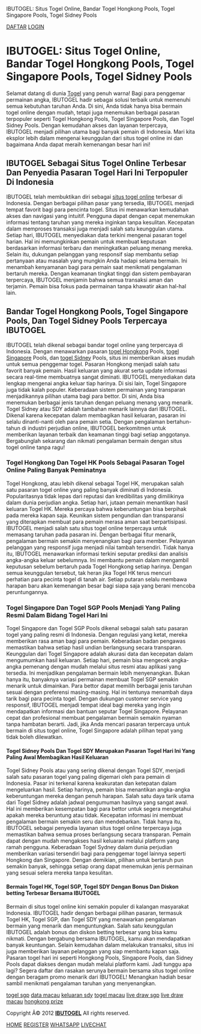 IBUTOGEL: Situs Togel Online, Bandar Togel Hongkong Pools, Togel Singapore Pools, Togel Sidney Pools



[DAFTAR](https://sigmacutt.link/daftaribu)
[LOGIN](https://sigmacutt.link/loginibu)

  
  
  

IBUTOGEL: Situs Togel Online, Bandar Togel Hongkong Pools, Togel Singapore Pools, Togel Sidney Pools
====================================================================================================

  

  

Selamat datang di dunia [Togel](https://steelwood.org/) yang penuh warna! Bagi para penggemar permainan angka, IBUTOGEL hadir sebagai solusi terbaik untuk memenuhi semua kebutuhan taruhan Anda. Di sini, Anda tidak hanya bisa bermain togel online dengan mudah, tetapi juga menemukan berbagai pasaran terpopuler seperti Togel Hongkong Pools, Togel Singapore Pools, dan Togel Sidney Pools. Dengan kemudahan akses dan layanan terpercaya, IBUTOGEL menjadi pilihan utama bagi banyak pemain di Indonesia. Mari kita eksplor lebih dalam mengenai keunggulan dari situs togel online ini dan bagaimana Anda dapat meraih kemenangan besar hari ini!

IBUTOGEL Sebagai Situs Togel Online Terbesar Dan Penyedia Pasaran Togel Hari Ini Terpopuler Di Indonesia
--------------------------------------------------------------------------------------------------------

IBUTOGEL telah membuktikan diri sebagai [situs togel online](https://steelwood.org/) terbesar di Indonesia. Dengan berbagai pilihan pasar yang tersedia, IBUTOGEL menjadi tempat favorit bagi para pencinta togel. Situs ini menawarkan kemudahan akses dan navigasi yang intuitif. Pengguna dapat dengan cepat menemukan informasi tentang taruhan yang mereka inginkan tanpa kesulitan. Kecepatan dalam memproses transaksi juga menjadi salah satu keunggulan utama. Setiap hari, IBUTOGEL menyediakan data terkini mengenai pasaran togel harian. Hal ini memungkinkan pemain untuk membuat keputusan berdasarkan informasi terbaru dan meningkatkan peluang menang mereka. Selain itu, dukungan pelanggan yang responsif siap membantu setiap pertanyaan atau masalah yang mungkin Anda hadapi selama bermain. Ini menambah kenyamanan bagi para pemain saat menikmati pengalaman bertaruh mereka. Dengan keamanan tingkat tinggi dan sistem pembayaran terpercaya, IBUTOGEL menjamin bahwa semua transaksi aman dan terjamin. Pemain bisa fokus pada permainan tanpa khawatir akan hal-hal lain.

Bandar Togel Hongkong Pools, Togel Singapore Pools, Dan Togel Sidney Pools Terpercaya IBUTOGEL
----------------------------------------------------------------------------------------------

IBUTOGEL telah dikenal sebagai bandar togel online yang terpercaya di Indonesia. Dengan menawarkan pasaran [togel Hongkong](https://steelwood.org/) Pools, [togel Singapore](https://steelwood.org/) Pools, dan [togel Sidney](https://steelwood.org/) Pools, situs ini memberikan akses mudah untuk semua penggemar togel. Pasaran Hongkong menjadi salah satu favorit banyak pemain. Hasil keluaran yang akurat serta update informasi secara real-time membuatnya sangat diminati. IBUTOGEL menyediakan data lengkap mengenai angka keluar tiap harinya. Di sisi lain, Togel Singapore juga tidak kalah populer. Keberadaan sistem permainan yang transparan menjadikannya pilihan utama bagi para bettor. Di sini, Anda bisa menemukan berbagai jenis taruhan dengan peluang menang yang menarik. Togel Sidney atau SDY adalah tambahan menarik lainnya dari IBUTOGEL. Dikenal karena kecepatan dalam membagikan hasil keluaran, pasaran ini selalu dinanti-nanti oleh para pemain setia. Dengan pengalaman bertahun-tahun di industri perjudian online, IBUTOGEL berkomitmen untuk memberikan layanan terbaik dan keamanan tinggi bagi setiap anggotanya. Bergabunglah sekarang dan nikmati pengalaman bermain dengan situs togel online tanpa ragu!

### Togel Hongkong Dan Togel HK Pools Sebagai Pasaran Togel Online Paling Banyak Peminatnya

Togel Hongkong, atau lebih dikenal sebagai Togel HK, merupakan salah satu pasaran togel online yang paling banyak diminati di Indonesia. Popularitasnya tidak lepas dari reputasi dan kredibilitas yang dimilikinya dalam dunia perjudian angka. Setiap hari, jutaan pemain menantikan hasil keluaran Togel HK. Mereka percaya bahwa keberuntungan bisa berpihak pada mereka kapan saja. Keunikan sistem pengundian dan transparansi yang diterapkan membuat para pemain merasa aman saat berpartisipasi. IBUTOGEL menjadi salah satu situs togel online terpercaya untuk memasang taruhan pada pasaran ini. Dengan berbagai fitur menarik, pengalaman bermain semakin menyenangkan bagi para member. Pelayanan pelanggan yang responsif juga menjadi nilai tambah tersendiri. Tidak hanya itu, IBUTOGEL menawarkan informasi terkini seputar prediksi dan analisis angka-angka keluar sebelumnya. Ini membantu pemain dalam mengambil keputusan sebelum bertaruh pada Togel Hongkong setiap harinya. Dengan semua keunggulan tersebut, tak heran jika Togel HK terus mencuri perhatian para pecinta togel di tanah air. Setiap putaran selalu membawa harapan baru akan kemenangan besar bagi siapa saja yang berani mencoba peruntungannya.

### Togel Singapore Dan Togel SGP Pools Menjadi Yang Paling Resmi Dalam Bidang Togel Hari Ini

Togel Singapore dan Togel SGP Pools dikenal sebagai salah satu pasaran togel yang paling resmi di Indonesia. Dengan regulasi yang ketat, mereka memberikan rasa aman bagi para pemain. Keberadaan badan pengawas memastikan bahwa setiap hasil undian berlangsung secara transparan. Keunggulan dari Togel Singapore adalah akurasi data dan kecepatan dalam mengumumkan hasil keluaran. Setiap hari, pemain bisa mengecek angka-angka pemenang dengan mudah melalui situs resmi atau aplikasi yang tersedia. Ini menjadikan pengalaman bermain lebih menyenangkan. Bukan hanya itu, banyaknya variasi permainan membuat Togel SGP semakin menarik untuk dimainkan. Para bettor dapat memilih berbagai jenis taruhan sesuai dengan preferensi masing-masing. Hal ini tentunya menambah daya tarik bagi para pecinta togel. Dengan dukungan customer service yang responsif, IBUTOGEL menjadi tempat ideal bagi mereka yang ingin mendapatkan informasi dan bantuan seputar Togel Singapore. Pelayanan cepat dan profesional membuat pengalaman bermain semakin nyaman tanpa hambatan berarti. Jadi, jika Anda mencari pasaran terpercaya untuk bermain di situs togel online, Togel Singapore adalah pilihan tepat yang tidak boleh dilewatkan.

#### Togel Sidney Pools Dan Togel SDY Merupakan Pasaran Togel Hari Ini Yang Paling Awal Membagikan Hasil Keluaran

Togel Sidney Pools atau yang sering dikenal dengan Togel SDY, menjadi salah satu pasaran togel yang paling digemari oleh para pemain di Indonesia. Pasar ini terkenal karena keakuratan dan ketepatan dalam mengeluarkan hasil. Setiap harinya, pemain bisa menantikan angka-angka keberuntungan mereka dengan penuh harapan. Salah satu daya tarik utama dari Togel Sidney adalah jadwal pengumuman hasilnya yang sangat awal. Hal ini memberikan kesempatan bagi para bettor untuk segera mengetahui apakah mereka beruntung atau tidak. Kecepatan informasi ini membuat pengalaman bermain semakin seru dan mendebarkan. Tidak hanya itu, IBUTOGEL sebagai penyedia layanan situs togel online terpercaya juga memastikan bahwa semua proses berlangsung secara transparan. Pemain dapat dengan mudah mengakses hasil keluaran melalui platform yang ramah pengguna. Keberadaan Togel Sydney dalam dunia perjudian memberikan variasi tersendiri bagi para penggemar togel lainnya seperti Hongkong dan Singapore. Dengan demikian, pilihan untuk bertaruh pun semakin banyak, sehingga setiap orang dapat menemukan jenis permainan yang sesuai selera mereka tanpa kesulitan.

#### Bermain Togel HK, Togel SGP, Togel SDY Dengan Bonus Dan Diskon betting Terbesar Bersama IBUTOGEL

Bermain di situs togel online kini semakin populer di kalangan masyarakat Indonesia. IBUTOGEL hadir dengan berbagai pilihan pasaran, termasuk Togel HK, Togel SGP, dan Togel SDY yang menawarkan pengalaman bermain yang menarik dan menguntungkan. Salah satu keunggulan IBUTOGEL adalah bonus dan diskon betting terbesar yang bisa kamu nikmati. Dengan bergabung bersama IBUTOGEL, kamu akan mendapatkan banyak keuntungan. Selain kemudahan dalam melakukan transaksi, situs ini juga memberikan layanan pelanggan yang siap membantu kapan saja. Pasaran togel hari ini seperti Hongkong Pools, Singapore Pools, dan Sidney Pools dapat diakses dengan mudah melalui platform kami. Jadi tunggu apa lagi? Segera daftar dan rasakan serunya bermain bersama situs togel online dengan beragam promo menarik dari IBUTOGEL! Menangkan hadiah besar sambil menikmati pengalaman taruhan yang menyenangkan.

[togel sgp](https://www.aohupo-aoapo-2023.org/)
[data macau](https://www.nmkcj.org/)
[keluaran sdy](https://www.theartssocietybenahavis.com/)
[togel macau](https://gandolfosdelidallas.com/)
[live draw sgp](https://alphathetadeltauw.org/)
[live draw macau](https://www.aandp-group.com/)
[hongkong prize](https://www.baioteq.com/)

Copyright Â© 2012 [**IBUTOGEL**](https://steelwood.org/ "keluaran togel") All rights reserved.

[HOME](https://sigmacutt.link/loginibu)
[REGISTER](https://sigmacutt.link/daftaribu)
[WHATSAPP](https://cutt.ly/waibu)
[LIVECHAT](https://cutt.ly/livechatibu)
